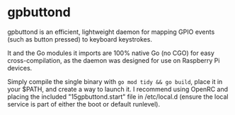 # gpbuttond 
gpbuttond is an efficient, lightweight daemon for mapping GPIO events (such as button pressed) to keyboard keystrokes.

It and the Go modules it imports are 100% native Go (no CGO) for easy cross-compilation, as the daemon was designed for use on Raspberry Pi devices.

Simply compile the single binary with `go mod tidy && go build`, place it in your $PATH, and create a way to launch it. I recommend using OpenRC and placing the included "15gpbuttond.start" file in /etc/local.d (ensure the local service is part of either the boot or default runlevel).
